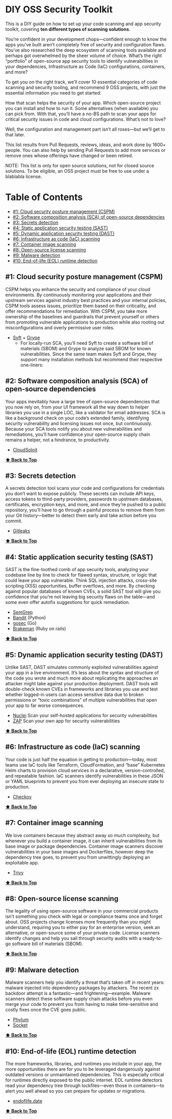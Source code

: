 # DIY OSS Security Toolkit
This is a DIY guide on how to set up your code scanning and app security toolkit, covering **ten different types of scanning solutions**.

You’re confident in your development chops—confident enough to know the apps you’ve built aren’t completely free of security and configuration flaws. You’ve also researched the deep ecosystem of scanning tools available and perhaps got overwhelmed by the sheer volume of choice. What’s the right “portfolio” of open-source app security tools to identify vulnerabilities in your dependencies, Infrastructure as Code (IaC) configurations, containers, and more?

To get you on the right track, we’ll cover 10 essential categories of code scanning and security tooling, and recommend 9 OSS projects, with just the essential information you need to get started:

How that scan helps the security of your app.
Which open-source project you can install and how to run it.
Some alternatives (when available) you can pick from.
With that, you’ll have a no-BS path to scan your apps for critical security issues in code and cloud configurations. What’s not to love?

Well, the configuration and management part isn’t all roses—but we’ll get to that later.

This list results from Pull Requests, reviews, ideas, and work done by 1600+ people. You can also help by sending Pull Requests to add more services or remove ones whose offerings have changed or been retired.

NOTE: This list is only for open source solutions, not for closed source solutions. To be eligible, an OSS project must be free to use under a blablabla license.

# Table of Contents

  * [#1: Cloud security posture management (CSPM)](#cspm)
  * [#2: Software composition analysis (SCA) of open-source dependencies](#sca)
  * [#3: Secrets detection](#secrets)
  * [#4: Static application security testing (SAST)](#sast)
  * [#5: Dynamic application security testing (DAST)](#dast)
  * [#6: Infrastructure as code (IaC) scanning](#iac)
  * [#7: Container image scanning](#container)
  * [#8: Open-source license scanning](#license)
  * [#9: Malware detection](#malware)
  * [#10: End-of-life (EOL) runtime detection](#eol)


## #1: Cloud security posture management (CSPM)
CSPM helps you enhance the security and compliance of your cloud environments. By continuously monitoring your applications and their upstream services against industry best practices and your internal policies, CSPM tools assess issues, prioritize them based on their criticality, and offer recommendations for remediation. With CSPM, you take more ownership of the baselines and guardrails that prevent yourself or others from promoting vulnerable applications to production while also rooting out misconfigurations and overly permissive user roles.

  * [Syft](https://github.com/anchore/syft) + [Grype](https://github.com/anchore/grype)
    * For locally-run SCA, you’ll need Syft to create a software bill of materials (SBOM) and Grype to analyze said SBOM for known vulnerabilities. Since the same team makes Syft and Grype, they support many installation methods but recommend their respective one-liners:

## #2: Software composition analysis (SCA) of open-source dependencies
Your apps inevitably have a large tree of open-source dependencies that you now rely on, from your UI framework all the way down to helper libraries you use in a single LOC, like a validator for email addresses. SCA is like a background check on your code’s extended family, identifying security vulnerability and licensing issues not once, but continuously. Because your SCA tools notify you about new vulnerabilities and remediations, you’ll have confidence your open-source supply chain remains a helper, not a hindrance, to productivity.

  * [CloudSploit](https://github.com/aquasecurity/cloudsploit)

**[⬆️ Back to Top](#table-of-contents)**

## #3: Secrets detection
A secrets detection tool scans your code and configurations for credentials you don’t want to expose publicly. These secrets can include API keys, access tokens to third-party providers, passwords to upstream databases, certificates, encryption keys, and more, and once they’re pushed to a public repository, you’ll have to go through a painful process to remove them from your Git history—better to detect them early and take action before you commit.

  * [Gitleaks](https://github.com/gitleaks/gitleaks)

**[⬆️ Back to Top](#table-of-contents)**

## #4: Static application security testing (SAST)
SAST is the fine-toothed comb of app security tools, analyzing your codebase line by line to check for flawed syntax, structure, or logic that could leave your app vulnerable. Think SQL injection attacks, cross-site scripting (XSS) opportunities, buffer overflows, and more. By checking against popular databases of known CVEs, a solid SAST tool will give you confidence that you’re not leaving big security flaws on the table—and some even offer autofix suggestions for quick remediation.

  * [SemGrep](https://github.com/semgrep/semgrep)
  * [Bandit](https://github.com/PyCQA/bandit) (Python)
  * [gosec](https://github.com/securego/gosec) (Go)
  * [Brakeman](https://github.com/presidentbeef/brakeman) (Ruby on rails)

**[⬆️ Back to Top](#table-of-contents)**

## #5: Dynamic application security testing (DAST)
Unlike SAST, DAST simulates commonly exploited vulnerabilities against your app in a live environment. It’s less about the syntax and structure of the code you wrote and much more about replicating the approaches an attacker might take against your production deployment. DAST tools will double-check known CVEs in frameworks and libraries you use and test whether logged-in users can access sensitive data due to broken permissions or “toxic combinations” of multiple vulnerabilities that open your app to far worse consequences.

  * [Nuclei](https://github.com/projectdiscovery/nuclei) Scan your self-hosted applications for security vulnerabilities
  * [ZAP](https://github.com/zaproxy/zaproxy) Scan your own app for security vulnerabilities

**[⬆️ Back to Top](#table-of-contents)**

## #6: Infrastructure as code (IaC) scanning
Your code is just half the equation in getting to production—today, most teams use IaC tools like Terraform, CloudFormation, and “base” Kubernetes Helm charts to provision cloud services in a declarative, version-controlled, and repeatable fashion. IaC scanners identify vulnerabilities in these JSON or YAML blueprints to prevent you from ever deploying an insecure state to production.

* [Checkov](https://github.com/bridgecrewio/checkov)

**[⬆️ Back to Top](#table-of-contents)**

## #7: Container image scanning
We love containers because they abstract away so much complexity, but whenever you build a container image, it can inherit vulnerabilities from its base image or package dependencies. Container image scanners discover vulnerabilities in your base images and Dockerfiles, however deep the dependency tree goes, to prevent you from unwittingly deploying an exploitable app.

* [Trivy](https://github.com/aquasecurity/trivy)

**[⬆️ Back to Top](#table-of-contents)**

## #8: Open-source license scanning
The legality of using open-source software in your commercial products isn’t something you check with legal or compliance teams once and forget about. OSS projects change licenses more frequently than you might understand, requiring you to either pay for an enterprise version, seek an alternative, or open-source some of your private code. License scanners identify changes and help you sail through security audits with a ready-to-go software bill of materials (SBOM).

**[⬆️ Back to Top](#table-of-contents)**

## #9: Malware detection
Malware scanners help you identify a threat that’s taken off in recent years: malware injected into dependency packages by attackers. The recent zx backdoor attempt is a fantastic—and frightening—example. Malware scanners detect these software supply chain attacks before you even merge your code to prevent you from having to make time-sensitive and costly fixes once the CVE goes public.

* [Phylum](https://github.com/phylum-dev/cli)
* [Socket](https://github.com/socketio/socket.io)

**[⬆️ Back to Top](#table-of-contents)**

## #10: End-of-life (EOL) runtime detection
The more frameworks, libraries, and runtimes you include in your app, the more opportunities there are for you to be leveraged dangerously against outdated versions or unmaintained dependencies. This is especially critical for runtimes directly exposed to the public internet. EOL runtime detectors read your dependency tree through lockfiles—even those in containers—to alert you well ahead so you can prepare for updates or migrations.

* [endoflife.date](https://endoflife.date)

**[⬆️ Back to Top](#table-of-contents)**
